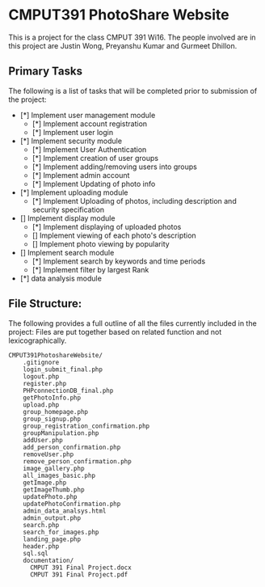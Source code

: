 # CMPUT391 PhotoShare Website

This is a project for the class CMPUT 391 Wi16. The people involved are in this project are Justin Wong, Preyanshu Kumar and Gurmeet Dhillon.

## Primary Tasks

The following is a list of tasks that will be completed prior to submission of the project:

  - [*] Implement user management module
      - [*] Implement account registration
      - [*] Implement user login 
  - [*] Implement security module
      - [*] Implement User Authentication
      - [*] Implement creation of user groups
      - [*] Implement adding/removing users into groups
      - [*] Implement admin account
      - [*] Implement Updating of photo info
  - [*] Implement uploading module
      - [*] Implement Uploading of photos, including description and security specification  
  - [] Implement display module
      - [*] Implement displaying of uploaded photos
      - [] Implement viewing of each photo's description
      - [] Implement photo viewing by popularity
  - [] Implement search module
      - [*] Implement search by keywords and time periods
      - [*] Implement filter by largest Rank
  - [*] data analysis module

## File Structure:

The following provides a full outline of all the files currently included in the project: Files are put together based on related function and not lexicographically.

```
CMPUT391PhotoshareWebsite/
    .gitignore
    login_submit_final.php
    logout.php
    register.php
    PHPconnectionDB_final.php
    getPhotoInfo.php
    upload.php
    group_homepage.php
    group_signup.php
    group_registration_confirmation.php
    groupManipulation.php
    addUser.php
    add_person_confirmation.php
    removeUser.php
    remove_person_confirmation.php
    image_gallery.php
    all_images_basic.php
    getImage.php
    getImageThumb.php
    updatePhoto.php
    updatePhotoConfirmation.php
    admin_data_analsys.html
    admin_output.php
    search.php
    search_for_images.php
    landing_page.php
    header.php
    sql.sql
    documentation/
      CMPUT 391 Final Project.docx
      CMPUT 391 Final Project.pdf 
```
